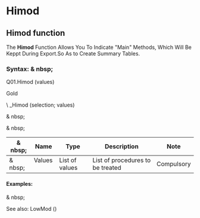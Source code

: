 # Himod

## Himod function

The **Himod** Function Allows You To Indicate "Main" Methods, Which Will Be Keppt During Export.So As to Create Summary Tables.

### Syntax: & nbsp;

Q01.Himod (values)

Gold

\ _Himod (selection; values)

& nbsp;

& nbsp;

|& nbsp;|**Name** |**Type** |**Description** |**Note** |
|--- |--- |--- |--- |--- |
|& nbsp;|Values ​​|List of values ​​|List of procedures to be treated |Compulsory |


#### Examples:

& nbsp;

See also: LowMod ()